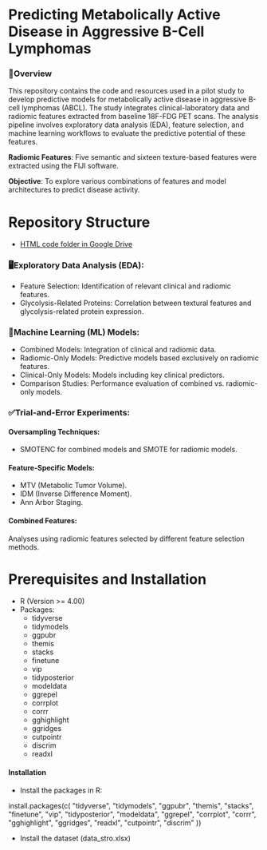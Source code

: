 # Predicting Metabolically Active Disease in Aggressive B-Cell Lymphomas
### 📖Overview
This repository contains the code and resources used in a pilot study to develop predictive models for metabolically active disease in aggressive B-cell lymphomas (ABCL). The study integrates clinical-laboratory data and radiomic features extracted from baseline 18F-FDG PET scans. The analysis pipeline involves exploratory data analysis (EDA), feature selection, and machine learning workflows to evaluate the predictive potential of these features.

**Radiomic Features**: Five semantic and sixteen texture-based features were extracted using the FIJI software.

**Objective**: To explore various combinations of features and model architectures to predict disease activity.

# Repository Structure

- [HTML code folder in Google Drive](https://drive.google.com/drive/u/0/folders/1p9nfra71X9MXYBI6lSm_Lpv_ZU1jSel9)

### 🖥️Exploratory Data Analysis (EDA):
- Feature Selection: Identification of relevant clinical and radiomic features.
- Glycolysis-Related Proteins: Correlation between textural features and glycolysis-related protein expression.

### 🧠Machine Learning (ML) Models:

- Combined Models: Integration of clinical and radiomic data.
- Radiomic-Only Models: Predictive models based exclusively on radiomic features.
- Clinical-Only Models: Models including key clinical predictors.
- Comparison Studies: Performance evaluation of combined vs. radiomic-only models.

### ✅Trial-and-Error Experiments:

#### Oversampling Techniques:
- SMOTENC for combined models and SMOTE for radiomic models.

#### Feature-Specific Models:
- MTV (Metabolic Tumor Volume).
- IDM (Inverse Difference Moment).
- Ann Arbor Staging.

#### Combined Features:
Analyses using radiomic features selected by different feature selection methods.

# Prerequisites and Installation
- R (Version >= 4.00)
- Packages:
   - tidyverse
   - tidymodels
   - ggpubr
   - themis
   - stacks
   - finetune
   - vip
   - tidyposterior
   - modeldata
   - ggrepel
   - corrplot
   - corrr
   - gghighlight
   - ggridges
   - cutpointr
   - discrim
   - readxl

 #### Installation
 - Install the packages in R:

 install.packages(c(
  "tidyverse",
  "tidymodels",
  "ggpubr",
  "themis",
  "stacks",
  "finetune",
  "vip",
  "tidyposterior",
  "modeldata",
  "ggrepel",
  "corrplot",
  "corrr",
  "gghighlight",
  "ggridges",
  "readxl",
  "cutpointr",
  "discrim"
))

- Install the dataset (data_stro.xlsx)

